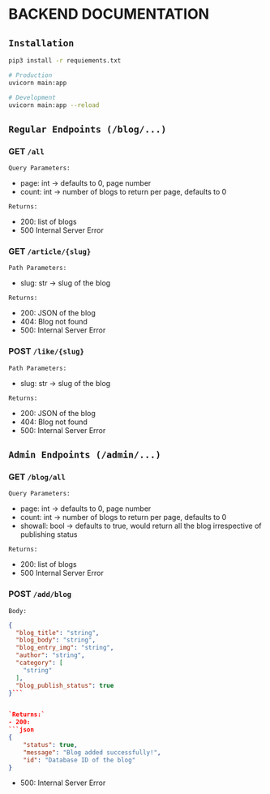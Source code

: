 # BACKEND DOCUMENTATION

## `Installation`
```sh
pip3 install -r requiements.txt

# Production
uvicorn main:app

# Development
uvicorn main:app --reload
```

## `Regular Endpoints (/blog/...)`

### GET `/all`

`Query Parameters:`
- page: int → defaults to 0, page number
- count: int → number of blogs to return per page, defaults to 0

`Returns:`
- 200: list of blogs
- 500 Internal Server Error

### GET `/article/{slug}`

`Path Parameters:`
- slug: str → slug of the blog

`Returns:`
- 200: JSON of the blog
- 404: Blog not found
- 500: Internal Server Error

### POST `/like/{slug}`

`Path Parameters:`
- slug: str → slug of the blog

`Returns:`
- 200: JSON of the blog
- 404: Blog not found
- 500: Internal Server Error

## `Admin Endpoints (/admin/...)`

### GET `/blog/all`

`Query Parameters:`
- page: int → defaults to 0, page number
- count: int → number of blogs to return per page, defaults to 0
- showall: bool → defaults to true, would return all the blog irrespective of publishing status

`Returns:`
- 200: list of blogs
- 500 Internal Server Error

### POST `/add/blog`

`Body:`
```json
{
  "blog_title": "string",
  "blog_body": "string",
  "blog_entry_img": "string",
  "author": "string",
  "category": [
    "string"
  ],
  "blog_publish_status": true
}```


`Returns:`
- 200: 
```json
{
    "status": true, 
    "message": "Blog added successfully!", 
    "id": "Database ID of the blog"
}
```
- 500: Internal Server Error

